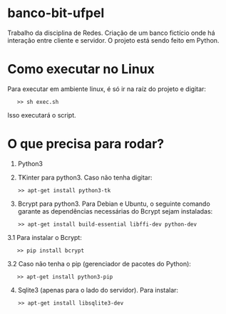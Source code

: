# banco-bit-ufpel
Trabalho da disciplina de Redes. Criação de um banco fictício onde há interação entre cliente e servidor. O projeto está sendo feito em Python.

# Como executar no Linux
Para executar em ambiente linux, é só ir na raíz do projeto e digitar:

       >> sh exec.sh

Isso executará o script.

# O que precisa para rodar?
1. Python3

2. TKinter para python3. Caso não tenha digitar:

       >> apt-get install python3-tk

3. Bcrypt para python3. Para Debian e Ubuntu, o seguinte comando garante as dependências necessárias do Bcrypt sejam instaladas:
       
       >> apt-get install build-essential libffi-dev python-dev

3.1 Para instalar o Bcrypt:
       
       >> pip install bcrypt

3.2 Caso não tenha o pip (gerenciador de pacotes do Python):

       >> apt-get install python3-pip

4. Sqlite3 (apenas para o lado do servidor). Para instalar:

       >> apt-get install libsqlite3-dev
